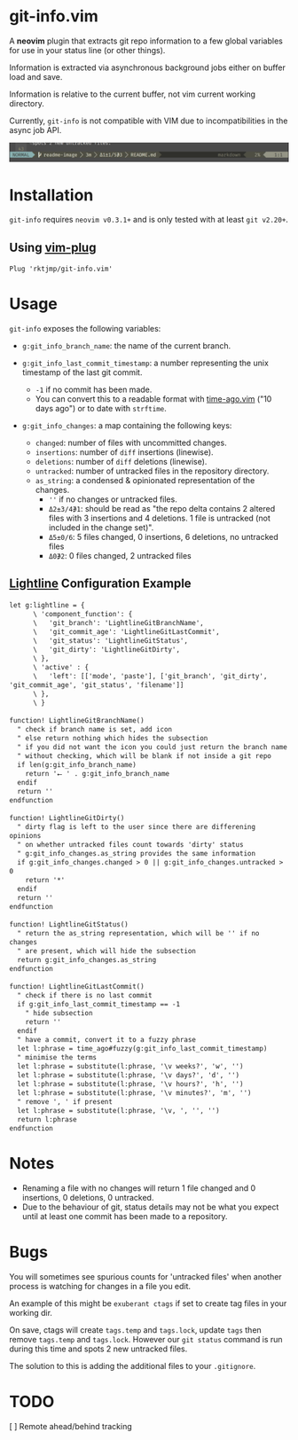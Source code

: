 # git-info.vim

A **neovim** plugin that extracts git repo information to a few global variables for use in your status line (or other things).

Information is extracted via asynchronous background jobs either on buffer load and save.

Information is relative to the current buffer, not vim current working directory.

Currently, `git-info` is not compatible with VIM due to incompatibilities in the async job API.

![demo-image](git-info-demo.png)

# Installation

`git-info` requires `neovim v0.3.1+` and is only tested with at least `git v2.20+`.

## Using [vim-plug](https://github.com/junegunn/vim-plug)

    Plug 'rktjmp/git-info.vim'

# Usage

`git-info` exposes the following variables:

- `g:git_info_branch_name`: the name of the current branch.

- `g:git_info_last_commit_timestamp`: a number representing the unix timestamp of the last git commit.
  - `-1` if no commit has been made.
  - You can convert this to a readable format with [time-ago.vim](http://github.com/rktjmp/time-ago.vim) ("10 days ago") or to date with `strftime`. 

- `g:git_info_changes`: a map containing the following keys:
  - `changed`: number of files with uncommitted changes.
  - `insertions`: number of `diff` insertions (linewise).
  - `deletions`: number of `diff` deletions (linewise).
  - `untracked`: number of untracked files in the repository directory.
  - `as_string`: a condensed & opinionated representation of the changes.
    - `''` if no changes or untracked files.
    - `Δ2±3/4∌1`: should be read as "the repo delta contains 2 altered files with 3 insertions and 4 deletions. 1 file is untracked (not included in the change set)".
    - `Δ5±0/6`: 5 files changed, 0 insertions, 6 deletions, no untracked files
    - `Δ0∌2`: 0 files changed, 2 untracked files

## [Lightline](http://github.com/itchyny/lightline.vim) Configuration Example

    let g:lightline = {
          \ 'component_function': {
          \   'git_branch': 'LightlineGitBranchName',
          \   'git_commit_age': 'LightlineGitLastCommit',
          \   'git_status': 'LightlineGitStatus',
          \   'git_dirty': 'LightlineGitDirty',
          \ },
          \ 'active' : {
          \   'left': [['mode', 'paste'], ['git_branch', 'git_dirty', 'git_commit_age', 'git_status', 'filename']]
          \ },
          \ }

    function! LightlineGitBranchName()
      " check if branch name is set, add icon
      " else return nothing which hides the subsection
      " if you did not want the icon you could just return the branch name
      " without checking, which will be blank if not inside a git repo
      if len(g:git_info_branch_name)
        return '⭠ ' . g:git_info_branch_name
      endif
      return ''
    endfunction

    function! LightlineGitDirty()
      " dirty flag is left to the user since there are differening opinions
      " on whether untracked files count towards 'dirty' status
      " g:git_info_changes.as_string provides the same information
      if g:git_info_changes.changed > 0 || g:git_info_changes.untracked > 0
        return '*'
      endif
      return ''
    endfunction

    function! LightlineGitStatus()
      " return the as_string representation, which will be '' if no changes
      " are present, which will hide the subsection
      return g:git_info_changes.as_string
    endfunction

    function! LightlineGitLastCommit()
      " check if there is no last commit
      if g:git_info_last_commit_timestamp == -1
        " hide subsection
        return ''
      endif
      " have a commit, convert it to a fuzzy phrase
      let l:phrase = time_ago#fuzzy(g:git_info_last_commit_timestamp)
      " minimise the terms
      let l:phrase = substitute(l:phrase, '\v weeks?', 'w', '')
      let l:phrase = substitute(l:phrase, '\v days?', 'd', '')
      let l:phrase = substitute(l:phrase, '\v hours?', 'h', '')
      let l:phrase = substitute(l:phrase, '\v minutes?', 'm', '')
      " remove ', ' if present
      let l:phrase = substitute(l:phrase, '\v, ', '', '')
      return l:phrase
    endfunction

# Notes

- Renaming a file with no changes will return 1 file changed and 0 insertions, 0 deletions, 0 untracked.
- Due to the behaviour of git, status details may not be what you expect until at least one commit has been made to a repository.

# Bugs

You will sometimes see spurious counts for 'untracked files' when another process is watching for changes in a file you edit.

An example of this might be `exuberant ctags` if set to create tag files in your working dir.

On save, ctags will create `tags.temp` and `tags.lock`, update `tags` then remove `tags.temp` and `tags.lock`. However our `git status` command is run during this time and spots 2 new untracked files.

The solution to this is adding the additional files to your `.gitignore`.

# TODO

[ ] Remote ahead/behind tracking
